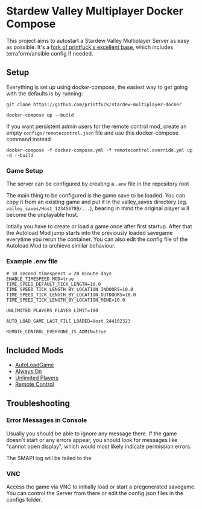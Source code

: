 # Stardew Valley Multiplayer Docker Compose

This project aims to autostart a Stardew Valley Multiplayer Server as easy as possible. It's a [fork of printfuck's excellent base](https://github.com/printfuck/stardew-multiplayer-docker), which includes terraform/ansible config if needed.

## Setup
Everything is set up using docker-compose, the easiest way to get going with the defaults is by running:
 
```
git clone https://github.com/printfuck/stardew-multiplayer-docker

docker-compose up --build
```

If you want persistent admin users for the remote control mod, create an empty `configs/remotecontrol.json` file and use this docker-compose command instead

```
docker-compose -f docker-compose.yml -f remotecontrol.override.yml up -d --build
```

### Game Setup

The server can be configured by creating a `.env` file in the repository root

The main thing to be configured is the game save to be loaded. You can copy it from an existing game and put it in the valley_saves directory (eg. `valley_saves/Host_123456789/...`), bearing in mind the original player will become the unplayable host.

Intially you have to create or load a game once after first startup. After that the Autoload Mod jump starts into the previously loaded savegame everytime you rerun the container. You can also edit the config file of the Autoload Mod to archieve similar behaviour.

### Example .env file
```
# 10 second timespeect = 20 minute days
ENABLE_TIMESPEED_MOD=true
TIME_SPEED_DEFAULT_TICK_LENGTH=10.0
TIME_SPEED_TICK_LENGTH_BY_LOCATION_INDOORS=10.0
TIME_SPEED_TICK_LENGTH_BY_LOCATION_OUTDOORS=10.0
TIME_SPEED_TICK_LENGTH_BY_LOCATION_MINE=10.0

UNLIMITED_PLAYERS_PLAYER_LIMIT=100

AUTO_LOAD_GAME_LAST_FILE_LOADED=Host_244102323

REMOTE_CONTROL_EVERYONE_IS_ADMIN=true
```


## Included Mods

* [AutoLoadGame](https://www.nexusmods.com/stardewvalley/mods/2509)
* [Always On](https://community.playstarbound.com/threads/updating-mods-for-stardew-valley-1-4.156000/page-20#post-3353880)
* [Unlimited Players](https://www.nexusmods.com/stardewvalley/mods/2213)
* [Remote Control](https://github.com/Novex/StardewValley-RemoteControl)

## Troubleshooting

### Error Messages in Console

Usually you should be able to ignore any message there. If the game doesn't start or any errors appear, you should look for messages like "cannot open display", which would most likely indicate permission errors.

The SMAPI log will be tailed to the 

### VNC

Access the game via VNC to initially load or start a pregenerated savegame. You can control the Server from there or edit the config.json files in the configs folder.